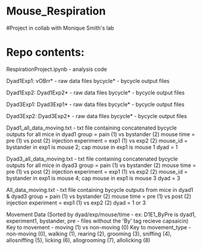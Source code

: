 # Mouse_Respiration

#Project in collab with Monique Smith's lab 

# Repo contents: 

RespirationProject.ipynb - analysis code 

Dyad1Exp1:
 vOBrr* - raw data files 
 bycycle* - bycycle output files 

Dyad1Exp2: 
 Dyad1Exp2* - raw data files
 bycycle* - bycycle output files

 Dyad3Exp1: 
    Dyad3Exp1* - raw data files
    bycycle* - bycycle output files

 Dyad3Exp2: 
    Dyad3Exp2* - raw data files
    bycycle* - bycycle output files

Dyad1_all_data_moving.txt - txt file containing concatenated bycycle outputs for all mice in dyad1 
    group = pain (1) vs bystander (2) mouse 
    time = pre (1) vs post (2) injection 
    experiment = exp1 (1) vs exp2 (2)
    mouse_id = bystander in exp1 is mouse 2; cap mouse in exp1 is mouse 1 
    dyad = 1

Dyad3_all_data_moving.txt - txt file containing concatenated bycycle outputs for all mice in dyad3 
    group = pain (1) vs bystander (2) mouse 
    time = pre (1) vs post (2) injection 
    experiment = exp1 (1) vs exp2 (2)
    mouse_id = bystander in exp1 is mouse 4; cap mouse in exp1 is mouse 3 
    dyad = 3

All_data_moving.txt - txt file containing bycycle outputs from mice in dyad1 & dyad3
	group = pain (1) vs bystander (2) mouse 
	time = pre (1) vs post (2) injection 
	experiment = exp1 (1) vs exp2 (2) 
    dyad = 1 or 3 

Movement Data (Sorted by dyad/exp/mouse/time - ex: D1E1_ByPre is dyad1, experiment1, bystander, pre - files without the 'By' tag recieve capsaicin)
    Key to movement - moving (1) vs non-moving (0)
    Key to movement_type - non-moving (0), walking (1), rearing (2), grooming (3), sniffing (4), allosniffing (5), licking (6), allogrooming (7), allolicking (8)